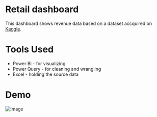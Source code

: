 # Retail dashboard

This dashboard shows revenue data based on a dataset accquired on [Kaggle](https://www.kaggle.com/datasets).

# Tools Used
- Power BI - for visualizing
- Power Query - for cleaning and wrangling
- Excel - holding the source data

# Demo

![image](https://github.com/Ehijator/Retail_dashboard/blob/main/Demo.gif)
